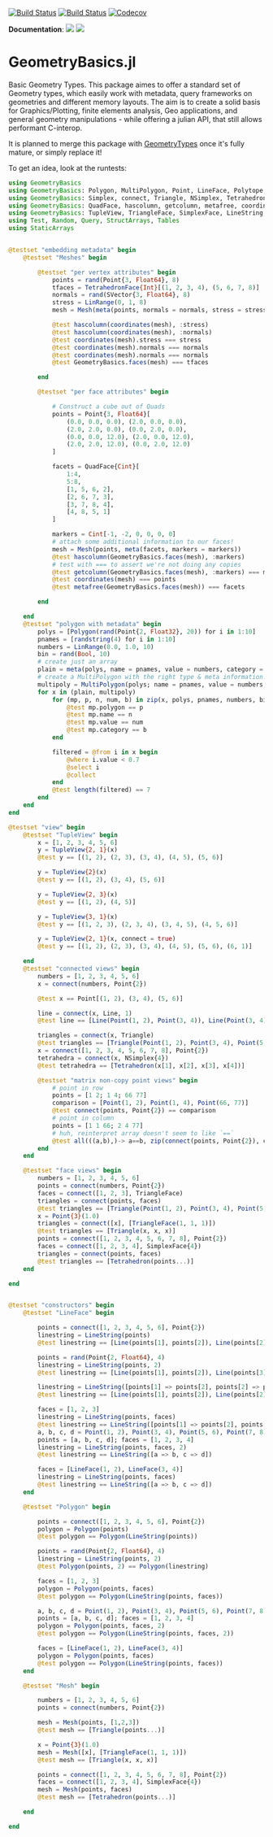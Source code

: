 
[![Build Status](https://api.travis-ci.org/SimonDanisch/GeometryBasics.jl.svg?branch=master)](https://travis-ci.com/SimonDanisch/GeometryBasics.jl)
[![Build Status](https://ci.appveyor.com/api/projects/status/github/SimonDanisch/GeometryBasics.jl?svg=true)](https://ci.appveyor.com/project/SimonDanisch/GeometryBasics-jl)
[![Codecov](https://codecov.io/gh/SimonDanisch/GeometryBasics.jl/branch/master/graph/badge.svg)](https://codecov.io/gh/SimonDanisch/GeometryBasics.jl)

**Documentation**: [![][docs-stable-img]][docs-stable-url] [![][docs-master-img]][docs-master-url]

[docs-stable-img]: https://img.shields.io/badge/docs-stable-lightgrey.svg
[docs-stable-url]: http://juliageometry.github.io/GeometryBasics.jl/stable/
[docs-master-img]: https://img.shields.io/badge/docs-dev-blue.svg
[docs-master-url]: http://juliageometry.github.io/GeometryBasics.jl

# GeometryBasics.jl

Basic Geometry Types.
This package aimes to offer a standard set of Geometry types, which easily work with metadata, query frameworks on geometries and different memory layouts.
The aim is to create a solid basis for Graphics/Plotting, finite elements analysis, Geo applications, and general geometry manipulations - while offering a julian API, that still allows performant C-interop.


It is planned to merge this package with [GeometryTypes](https://github.com/JuliaGeometry/GeometryTypes.jl/) once it's fully mature, or simply replace it!

To get an idea, look at the runtests:

```julia
using GeometryBasics
using GeometryBasics: Polygon, MultiPolygon, Point, LineFace, Polytope, Line
using GeometryBasics: Simplex, connect, Triangle, NSimplex, Tetrahedron
using GeometryBasics: QuadFace, hascolumn, getcolumn, metafree, coordinates, TetrahedronFace
using GeometryBasics: TupleView, TriangleFace, SimplexFace, LineString, Mesh, meta
using Test, Random, Query, StructArrays, Tables
using StaticArrays


@testset "embedding metadata" begin
    @testset "Meshes" begin

        @testset "per vertex attributes" begin
            points = rand(Point{3, Float64}, 8)
            tfaces = TetrahedronFace{Int}[(1, 2, 3, 4), (5, 6, 7, 8)]
            normals = rand(SVector{3, Float64}, 8)
            stress = LinRange(0, 1, 8)
            mesh = Mesh(meta(points, normals = normals, stress = stress), tfaces)

            @test hascolumn(coordinates(mesh), :stress)
            @test hascolumn(coordinates(mesh), :normals)
            @test coordinates(mesh).stress === stress
            @test coordinates(mesh).normals === normals
            @test coordinates(mesh).normals === normals
            @test GeometryBasics.faces(mesh) === tfaces

        end

        @testset "per face attributes" begin

            # Construct a cube out of Quads
            points = Point{3, Float64}[
                (0.0, 0.0, 0.0), (2.0, 0.0, 0.0),
                (2.0, 2.0, 0.0), (0.0, 2.0, 0.0),
                (0.0, 0.0, 12.0), (2.0, 0.0, 12.0),
                (2.0, 2.0, 12.0), (0.0, 2.0, 12.0)
            ]

            facets = QuadFace{Cint}[
                1:4,
                5:8,
                [1, 5, 6, 2],
                [2, 6, 7, 3],
                [3, 7, 8, 4],
                [4, 8, 5, 1]
            ]

            markers = Cint[-1, -2, 0, 0, 0, 0]
            # attach some additional information to our faces!
            mesh = Mesh(points, meta(facets, markers = markers))
            @test hascolumn(GeometryBasics.faces(mesh), :markers)
            # test with === to assert we're not doing any copies
            @test getcolumn(GeometryBasics.faces(mesh), :markers) === markers
            @test coordinates(mesh) === points
            @test metafree(GeometryBasics.faces(mesh)) === facets

        end

    end
    @testset "polygon with metadata" begin
        polys = [Polygon(rand(Point{2, Float32}, 20)) for i in 1:10]
        pnames = [randstring(4) for i in 1:10]
        numbers = LinRange(0.0, 1.0, 10)
        bin = rand(Bool, 10)
        # create just an array
        plain = meta(polys, name = pnames, value = numbers, category = bin)
        # create a MultiPolygon with the right type & meta information!
        multipoly = MultiPolygon(polys; name = pnames, value = numbers, category = bin)
        for x in (plain, multipoly)
            for (mp, p, n, num, b) in zip(x, polys, pnames, numbers, bin)
                @test mp.polygon == p
                @test mp.name == n
                @test mp.value == num
                @test mp.category == b
            end

            filtered = @from i in x begin
                @where i.value < 0.7
                @select i
                @collect
            end
            @test length(filtered) == 7
        end
    end
end

@testset "view" begin
    @testset "TupleView" begin
        x = [1, 2, 3, 4, 5, 6]
        y = TupleView{2, 1}(x)
        @test y == [(1, 2), (2, 3), (3, 4), (4, 5), (5, 6)]

        y = TupleView{2}(x)
        @test y == [(1, 2), (3, 4), (5, 6)]

        y = TupleView{2, 3}(x)
        @test y == [(1, 2), (4, 5)]

        y = TupleView{3, 1}(x)
        @test y == [(1, 2, 3), (2, 3, 4), (3, 4, 5), (4, 5, 6)]

        y = TupleView{2, 1}(x, connect = true)
        @test y == [(1, 2), (2, 3), (3, 4), (4, 5), (5, 6), (6, 1)]

    end
    @testset "connected views" begin
        numbers = [1, 2, 3, 4, 5, 6]
        x = connect(numbers, Point{2})

        @test x == Point[(1, 2), (3, 4), (5, 6)]

        line = connect(x, Line, 1)
        @test line == [Line(Point(1, 2), Point(3, 4)), Line(Point(3, 4), Point(5, 6))]

        triangles = connect(x, Triangle)
        @test triangles == [Triangle(Point(1, 2), Point(3, 4), Point(5, 6))]
        x = connect([1, 2, 3, 4, 5, 6, 7, 8], Point{2})
        tetrahedra = connect(x, NSimplex{4})
        @test tetrahedra == [Tetrahedron(x[1], x[2], x[3], x[4])]

        @testset "matrix non-copy point views" begin
            # point in row
            points = [1 2; 1 4; 66 77]
            comparison = [Point(1, 2), Point(1, 4), Point(66, 77)]
            @test connect(points, Point{2}) == comparison
            # point in column
            points = [1 1 66; 2 4 77]
            # huh, reinterpret array doesn't seem to like `==`
            @test all(((a,b),)-> a==b, zip(connect(points, Point{2}), comparison))
        end
    end

    @testset "face views" begin
        numbers = [1, 2, 3, 4, 5, 6]
        points = connect(numbers, Point{2})
        faces = connect([1, 2, 3], TriangleFace)
        triangles = connect(points, faces)
        @test triangles == [Triangle(Point(1, 2), Point(3, 4), Point(5, 6))]
        x = Point{3}(1.0)
        triangles = connect([x], [TriangleFace(1, 1, 1)])
        @test triangles == [Triangle(x, x, x)]
        points = connect([1, 2, 3, 4, 5, 6, 7, 8], Point{2})
        faces = connect([1, 2, 3, 4], SimplexFace{4})
        triangles = connect(points, faces)
        @test triangles == [Tetrahedron(points...)]
    end

end


@testset "constructors" begin
    @testset "LineFace" begin

        points = connect([1, 2, 3, 4, 5, 6], Point{2})
        linestring = LineString(points)
        @test linestring == [Line(points[1], points[2]), Line(points[2], points[3])]

        points = rand(Point{2, Float64}, 4)
        linestring = LineString(points, 2)
        @test linestring == [Line(points[1], points[2]), Line(points[3], points[4])]

        linestring = LineString([points[1] => points[2], points[2] => points[3]])
        @test linestring == [Line(points[1], points[2]), Line(points[2], points[3])]

        faces = [1, 2, 3]
        linestring = LineString(points, faces)
        @test linestring == LineString([points[1] => points[2], points[2] => points[3]])
        a, b, c, d = Point(1, 2), Point(3, 4), Point(5, 6), Point(7, 8)
        points = [a, b, c, d]; faces = [1, 2, 3, 4]
        linestring = LineString(points, faces, 2)
        @test linestring == LineString([a => b, c => d])

        faces = [LineFace(1, 2), LineFace(3, 4)]
        linestring = LineString(points, faces)
        @test linestring == LineString([a => b, c => d])
    end

    @testset "Polygon" begin

        points = connect([1, 2, 3, 4, 5, 6], Point{2})
        polygon = Polygon(points)
        @test polygon == Polygon(LineString(points))

        points = rand(Point{2, Float64}, 4)
        linestring = LineString(points, 2)
        @test Polygon(points, 2) == Polygon(linestring)

        faces = [1, 2, 3]
        polygon = Polygon(points, faces)
        @test polygon == Polygon(LineString(points, faces))

        a, b, c, d = Point(1, 2), Point(3, 4), Point(5, 6), Point(7, 8)
        points = [a, b, c, d]; faces = [1, 2, 3, 4]
        polygon = Polygon(points, faces, 2)
        @test polygon == Polygon(LineString(points, faces, 2))

        faces = [LineFace(1, 2), LineFace(3, 4)]
        polygon = Polygon(points, faces)
        @test polygon == Polygon(LineString(points, faces))
    end

    @testset "Mesh" begin

        numbers = [1, 2, 3, 4, 5, 6]
        points = connect(numbers, Point{2})

        mesh = Mesh(points, [1,2,3])
        @test mesh == [Triangle(points...)]

        x = Point{3}(1.0)
        mesh = Mesh([x], [TriangleFace(1, 1, 1)])
        @test mesh == [Triangle(x, x, x)]

        points = connect([1, 2, 3, 4, 5, 6, 7, 8], Point{2})
        faces = connect([1, 2, 3, 4], SimplexFace{4})
        mesh = Mesh(points, faces)
        @test mesh == [Tetrahedron(points...)]

    end

end
```
